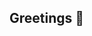 ## Greetings 👋

<!--
**yunaSKKU/yunaSKKU** is a ✨ _special_ ✨ repository because its `README.md` (this file) appears on your GitHub profile.

### Trivia
1. By becoming a fervent fan of Jaeyhyun of NCT, I came across two great artists H.E.R and Cigarettes After Sex. The songs of these artists are always playing in my room.
2. I got to represent my own country South Korea at a model UN held in-class when I was an exchange student at Indiana University Bloomington. I've written resolutions with the North Korea delegate to the United Nations arguing the importance of bringing official ceasefire of the Korean War.
3. Number one item on my wanted-gift list is 'hummus', hands-down. 

### Coursework
The following course titles include courses from both departments: 
the Artificial Intelligence Department (College of Global Convergence), the Statistics Department (College of Economics)

1. artificial intelligence and computer-science related
0) Intro-level courses: Introduction to Data Structures, Introduction to Algorithms, Introduction to databases, Introduction to Artificial Intelligence, Introduction to Statistical Programming
1) Computer Structures and System
2) Machine Learning
3) Data Mining
4) Software Engineering
5) Artificial Intelligence Applications
6) Human-Artificial Intelligence Interaction

2. statistics
1) Introduction to Statistical Programming
2) Matrix Algebra
3) Sampling Theory
4) Investment Theory

### Coursera certificates
1. Introduction to Tensorflow for Artificial Intelligence, Machine Learning, and Deep Learning (deeplearning.ai, achieved on January 25th, 2021)
2. SQL for Data Science (UC Davis, achieved on Feb 1st, 2021)

